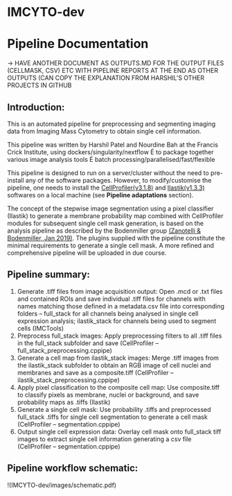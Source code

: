 # IMCYTO-dev

# Pipeline Documentation

-> HAVE ANOTHER DOCUMENT AS OUTPUTS.MD FOR THE OUTPUT FILES (CELLMASK, CSV) ETC WITH PIPELINE REPORTS AT THE END AS OTHER OUTPUTS (CAN COPY THE EXPLANATION FROM HARSHIL'S OTHER PROJECTS IN GITHUB

## Introduction:

This is an automated pipeline for preprocessing and segmenting imaging data from Imaging Mass Cytometry to obtain single cell information. 

This pipeline was written by Harshil Patel and Nourdine Bah at the Francis Crick Institute, using dockers/singularity/nextflow É to package together various image analysis tools É batch processing/parallelised/fast/flexible 

This pipeline is designed to run on a server/cluster without the need to pre-install any of the software packages. However, to modify/customise the pipeline, one needs to install the [CellProfiler(v3.1.8)](https://cellprofiler.org/ 'CellProfiler') and [Ilastik(v1.3.3)](https://www.ilastik.org/ 'Ilastik') softwares on a local machine (see **Pipeline adaptations** section).  

The concept of the stepwise image segmentation using a pixel classifier (Ilastik) to generate a membrane probability map combined with CellProfiler modules for subsequent single cell mask generation, is based on the analysis pipeline as described by the Bodenmiller group [(Zanotelli & Bodenmiller, Jan 2019)](https://github.com/BodenmillerGroup/ImcSegmentationPipeline/blob/development/documentation/imcsegmentationpipeline_documentation.pdf). 
The plugins supplied with the pipeline constitute the minimal requirements to generate a single cell mask. A more refined and comprehensive pipeline will be uploaded in due course.

## Pipeline summary:

1. Generate .tiff files from image acquisition output: Open .mcd or .txt files and contained ROIs and save individual .tiff files for channels with names matching those defined in a metadata.csv file into corresponding folders – full_stack for all channels being analysed in single cell expression analysis; ilastik_stack for channels being used to segment cells (IMCTools)
2. Preprocess full_stack images: Apply preprocessing filters to all .tiff files in the full_stack subfolder and save (CellProfiler – full_stack_preprocessing.cppipe)
3. Generate a cell map from ilastik_stack images: Merge .tiff images from the ilastik_stack subfolder to obtain an RGB image of cell nuclei and membranes and save as a composite.tiff (CellProfiler – ilastik_stack_preprocessing.cppipe)
4. Apply pixel classification to the composite cell map: Use composite.tiff to classify pixels as membrane, nuclei or background, and save probability maps as .tiffs (Ilastik)
5. Generate a single cell mask: Use probability .tiffs and preprocessed full_stack .tiffs for single cell segmentation to generate a cell mask (CellProfiler – segmentation.cppipe)
6. Output single cell expression data: Overlay cell mask onto full_stack tiff images to extract single cell information generating a csv file (CellProfiler – segmentation.cppipe)

## Pipeline workflow schematic:
 
!(IMCYTO-dev/images/schematic.pdf)


